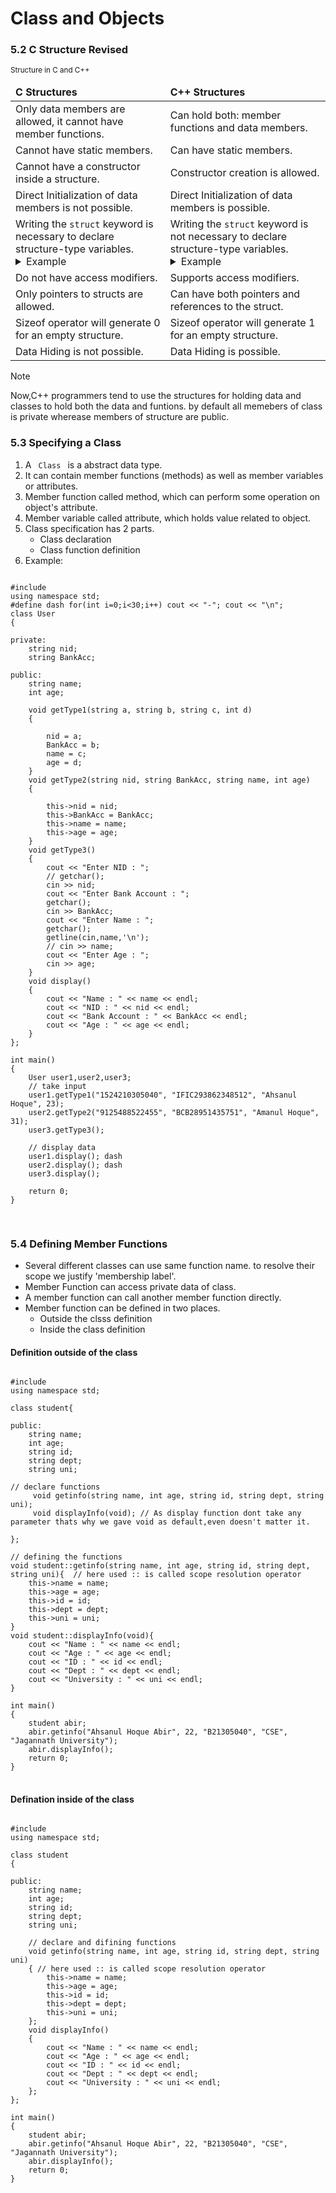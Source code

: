 # Class and Objects

### 5.2 C Structure Revised

<table>
      <small>Structure in C and C++</small>
      <thead>
        <td><strong>C Structures</strong></td>
        <td><strong>C++ Structures</strong></td>
      </thead>
      <tbody>
        <tr>
          <td>
            Only data members are allowed, it cannot have member functions.
          </td>
          <td>Can hold both: member functions and data members.</td>
        </tr>
        <tr>
          <td>Cannot have static members.</td>
          <td>Can have static members.</td>
        </tr>
        <tr>
          <td>Cannot have a constructor inside a structure.</td>
          <td>Constructor creation is allowed.</td>
        </tr>
        <tr>
          <td>Direct Initialization of data members is not possible.</td>
          <td>Direct Initialization of data members is possible.</td>
        </tr>
        <tr>
          <td>
            Writing the <code>struct</code> keyword is necessary to declare structure-type variables.
           <details>
      <summary>Example</summary>
      <pre>
        <code>
          // declare a variable: 
          struct structName a;
        </code>
      </pre>
    </details>
          </td>
          <td>
            Writing the <code>struct</code> keyword is not necessary to declare structure-type variables.
           <details>
      <summary>Example</summary>
      <pre>
        <code>
          // declare a variable: 
        structName a;
        </code>
      </pre>
    </details>
          </td>
        </tr>
        <tr>
          <td>Do not have access modifiers.</td>
          <td>Supports access modifiers.</td>
        </tr>
        <tr>
          <td>Only pointers to structs are allowed.</td>
          <td>Can have both pointers and references to the struct.</td>
        </tr>
        <tr>
          <td>Sizeof operator will generate 0 for an empty structure.</td>
          <td>Sizeof operator will generate 1 for an empty structure.</td>
        </tr>
        <tr>
          <td>Data Hiding is not possible.</td>
          <td>Data Hiding is possible.</td>
        </tr>
      </tbody>
</table>


> [!NOTE]
> Now,C++ programmers tend to use the structures for holding data and classes to hold both the data and funtions.
> by default all memebers of class is private wherease members of structure are public.


### 5.3 Specifying a Class

1. A <code> Class </code> is a abstract data type.
2. It can contain member functions (methods) as well as member variables or attributes.
3. Member function called method, which can perform some operation on object's attribute.
4. Member variable called attribute, which holds value related to object.
5. Class specification has 2 parts.
    - Class declaration
    - Class function definition
6. Example:
<pre>
<code>
#include <bits/stdc++.h>
using namespace std;
#define dash for(int i=0;i<30;i++) cout << "-"; cout << "\n";
class User
{

private:
    string nid;
    string BankAcc;

public:
    string name;
    int age;

    void getType1(string a, string b, string c, int d) 
    {

        nid = a;
        BankAcc = b;
        name = c;
        age = d;
    }
    void getType2(string nid, string BankAcc, string name, int age)
    {

        this->nid = nid;
        this->BankAcc = BankAcc;
        this->name = name;
        this->age = age;
    }
    void getType3()
    {
        cout << "Enter NID : ";
        // getchar();
        cin >> nid;
        cout << "Enter Bank Account : ";
        getchar();
        cin >> BankAcc;
        cout << "Enter Name : ";
        getchar();
        getline(cin,name,'\n');
        // cin >> name;
        cout << "Enter Age : ";
        cin >> age;
    }
    void display()
    {
        cout << "Name : " << name << endl;
        cout << "NID : " << nid << endl;
        cout << "Bank Account : " << BankAcc << endl;
        cout << "Age : " << age << endl;
    }
};

int main()
{
    User user1,user2,user3;
    // take input 
    user1.getType1("1524210305040", "IFIC293862348512", "Ahsanul Hoque", 23);
    user2.getType2("9125488522455", "BCB28951435751", "Amanul Hoque", 31);
    user3.getType3();

    // display data 
    user1.display(); dash
    user2.display(); dash
    user3.display();

    return 0;
}

</code>
</pre>


### 5.4 Defining Member Functions

- Several different classes can use same function name. to resolve their scope we justify 'membership label'.
- Member Function can access private data of class.
- A member function can call another member function directly.
- Member function can be defined in two places.
    - Outside the clsss definition
    - Inside the class definition

#### Definition outside of the class
<pre>
<code>
#include<bits/stdc++.h>
using namespace std;

class student{

public:
    string name;
    int age;
    string id;
    string dept;
    string uni;

// declare functions 
     void getinfo(string name, int age, string id, string dept, string uni);
     void displayInfo(void); // As display function dont take any parameter thats why we gave void as default,even doesn't matter it.  

};

// defining the functions 
void student::getinfo(string name, int age, string id, string dept, string uni){  // here used :: is called scope resolution operator
    this->name = name;
    this->age = age;
    this->id = id;
    this->dept = dept;
    this->uni = uni;
}
void student::displayInfo(void){
    cout << "Name : " << name << endl;
    cout << "Age : " << age << endl;
    cout << "ID : " << id << endl;
    cout << "Dept : " << dept << endl;
    cout << "University : " << uni << endl;
}

int main()
{
    student abir;
    abir.getinfo("Ahsanul Hoque Abir", 22, "B21305040", "CSE", "Jagannath University");
    abir.displayInfo();
    return 0;
}
</code>
</pre>

#### Defination inside of the class

<pre>
<code>
#include <bits/stdc++.h>
using namespace std;

class student
{

public:
    string name;
    int age;
    string id;
    string dept;
    string uni;

    // declare and difining functions
    void getinfo(string name, int age, string id, string dept, string uni)
    { // here used :: is called scope resolution operator
        this->name = name;
        this->age = age;
        this->id = id;
        this->dept = dept;
        this->uni = uni;
    };
    void displayInfo()
    {
        cout << "Name : " << name << endl;
        cout << "Age : " << age << endl;
        cout << "ID : " << id << endl;
        cout << "Dept : " << dept << endl;
        cout << "University : " << uni << endl;
    };
};

int main()
{
    student abir;
    abir.getinfo("Ahsanul Hoque Abir", 22, "B21305040", "CSE", "Jagannath University");
    abir.displayInfo();
    return 0;
}

</code>
</pre>


























